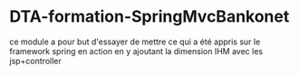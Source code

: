 # DTA-formation-SpringMvcBankonet

ce module a pour but d'essayer de mettre ce qui a été appris sur le framework spring en action en y ajoutant la dimension IHM avec les jsp+controller
